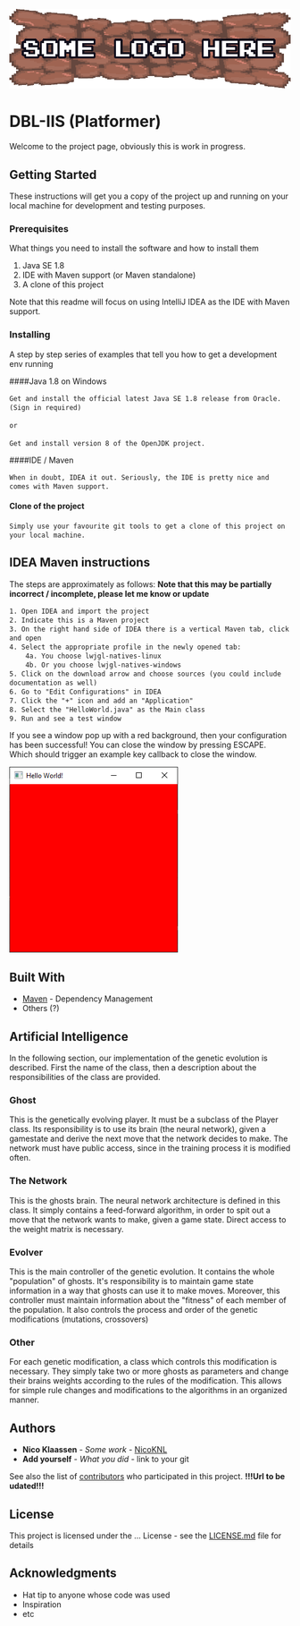 ![Game logo][gamelogo]

[gamelogo]: src/group4/res/textures/logo.png "Game logo"

# DBL-IIS (Platformer)

Welcome to the project page, obviously this is work in progress.

## Getting Started

These instructions will get you a copy of the project up and running on your local machine for development and testing purposes.

### Prerequisites

What things you need to install the software and how to install them

1. Java SE 1.8
2. IDE with Maven support (or Maven standalone)
3. A clone of this project

Note that this readme will focus on using IntelliJ IDEA as the IDE with Maven support.

### Installing

A step by step series of examples that tell you how to get a development env running

####Java 1.8 on Windows
```
Get and install the official latest Java SE 1.8 release from Oracle. (Sign in required)

or

Get and install version 8 of the OpenJDK project.
```

####IDE / Maven

```
When in doubt, IDEA it out. Seriously, the IDE is pretty nice and comes with Maven support.
```

#### Clone of the project

```
Simply use your favourite git tools to get a clone of this project on your local machine.
```

## IDEA Maven instructions
The steps are approximately as follows:
**Note that this may be partially incorrect / incomplete, please let me know or update**
```
1. Open IDEA and import the project
2. Indicate this is a Maven project
3. On the right hand side of IDEA there is a vertical Maven tab, click and open
4. Select the appropriate profile in the newly opened tab:
    4a. You choose lwjgl-natives-linux
    4b. Or you choose lwjgl-natives-windows
5. Click on the download arrow and choose sources (you could include documentation as well)
6. Go to "Edit Configurations" in IDEA
7. Click the "+" icon and add an "Application"
8. Select the "HelloWorld.java" as the Main class
9. Run and see a test window
```
If you see a window pop up with a red background, then your configuration has been successful! You can close the window by pressing ESCAPE. Which should trigger an example key callback to close the window.

![Hello World example window][logo]

[logo]: images/helloworld.png "Hello WOrld example window"

## Built With

* [Maven](https://maven.apache.org/) - Dependency Management
* Others (?)

## Artificial Intelligence

In the following section, our implementation of the genetic evolution is described.
First the name of the class, then a description about the responsibilities of the class are provided.

### Ghost 

This is the genetically evolving player. It must be a subclass of the Player class.
Its responsibility is to use its brain (the neural network), given a gamestate and derive the next move that the network decides to make.
The network must have public access, since in the training process it is modified often.

### The Network

This is the ghosts brain. The neural network architecture is defined in this class. 
It simply contains a feed-forward algorithm, in order to spit out a move that the network wants to make, given a game state.
Direct access to the weight matrix is necessary.

### Evolver

This is the main controller of the genetic evolution.
It contains the whole "population" of ghosts.
It's responsibility is to maintain game state information in a way that ghosts can use it to make moves. Moreover, this controller must maintain information about the "fitness" of each member of the population.
It also controls the process and order of the genetic modifications (mutations, crossovers)

### Other

For each genetic modification, a class which controls this modification is necessary. 
They simply take two or more ghosts as parameters and change their brains weights according to the rules of the modification.
This allows for simple rule changes and modifications to the algorithms in an organized manner.

## Authors
* **Nico Klaassen** - *Some work* - [NicoKNL](https://github.com/NicoKNL)
* **Add yourself** - *What you did* - link to your git

See also the list of [contributors](https://github.com/your/project/contributors) who participated in this project.
**!!!Url to be udated!!!**
## License

This project is licensed under the ... License - see the [LICENSE.md](LICENSE.md) file for details

## Acknowledgments

* Hat tip to anyone whose code was used
* Inspiration
* etc

